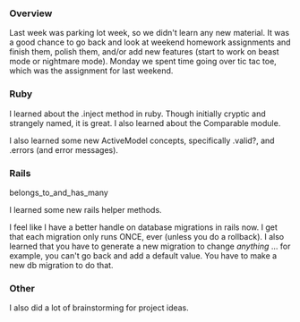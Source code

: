 ### Overview
Last week was parking lot week, so we didn't learn any new material. It was a  good chance to go back and look at weekend homework assignments and finish them, polish them, and/or add new features (start to work on beast mode or nightmare mode). Monday we spent time going over tic tac toe, which was the assignment for last weekend.

### Ruby
I learned about the .inject method in ruby. Though initially cryptic and strangely named, it is great. I also learned about the Comparable module. 

I also learned some new ActiveModel concepts, specifically .valid?, and .errors (and error messages). 

### Rails
belongs_to_and_has_many

I learned some new rails helper methods.

I feel like I have a better handle on database migrations in rails now. I get that each migration only runs ONCE, ever (unless you do a rollback). I also learned that you have to generate a new migration to change *anything* ... for example, you can't go back and add a default value. You have to make a new db migration to do that.

### Other
I also did a lot of brainstorming for project ideas.
